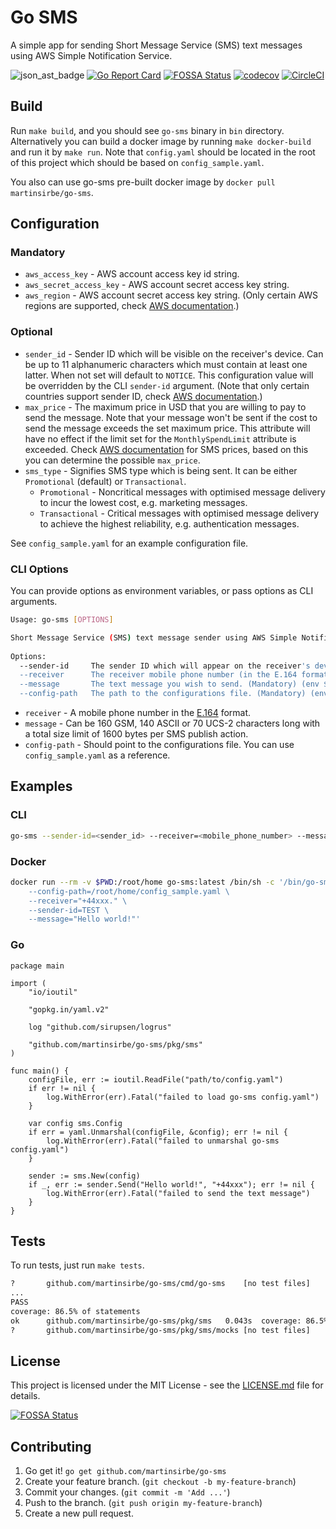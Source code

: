 # Go SMS
A simple app for sending Short Message Service (SMS) text messages using AWS Simple Notification Service.  

![json_ast_badge](https://img.shields.io/badge/SNS-green.svg?logo=amazon-aws&style=flat) 
[![Go Report Card](https://goreportcard.com/badge/github.com/martinsirbe/go-sms)](https://goreportcard.com/report/github.com/martinsirbe/go-sms) 
[![FOSSA Status](https://app.fossa.com/api/projects/git%2Bgithub.com%2Fmartinsirbe%2Fgo-sms.svg?type=shield)](https://app.fossa.com/projects/git%2Bgithub.com%2Fmartinsirbe%2Fgo-sms?ref=badge_shield) 
[![codecov](https://codecov.io/gh/martinsirbe/go-sms/branch/master/graph/badge.svg)](https://codecov.io/gh/martinsirbe/go-sms) 
[![CircleCI](https://circleci.com/gh/martinsirbe/go-sms/tree/master.svg?style=svg)](https://circleci.com/gh/martinsirbe/go-sms/tree/master) 


## Build
Run `make build`, and you should see `go-sms` binary in `bin` directory. Alternatively you can build a docker image 
by running `make docker-build` and run it by `make run`. Note that `config.yaml` should be located in the root of 
this project which should be based on `config_sample.yaml`.  

You also can use go-sms pre-built docker image by `docker pull martinsirbe/go-sms`.  

## Configuration
### Mandatory
* `aws_access_key` - AWS account access key id string.  
* `aws_secret_access_key` - AWS account secret access key string.  
* `aws_region` - AWS account secret access key string. (Only certain AWS regions are 
supported, check [AWS documentation][1].)  

### Optional
* `sender_id` - Sender ID which will be visible on the receiver's device. Can be up to 11 alphanumeric characters which 
must contain at least one latter. When not set will default to `NOTICE`. This configuration value will be overridden by 
the CLI `sender-id` argument. (Note that only certain countries support sender ID, check [AWS documentation][1].)  
* `max_price` - The maximum price in USD that you are willing to pay to send the message. Note that 
your message won't be sent if the cost to send the message exceeds the set maximum price. This attribute will have 
no effect if the limit set for the `MonthlySpendLimit` attribute is exceeded. Check [AWS documentation][2] for SMS prices, 
based on this you can determine the possible `max_price`.  
* `sms_type` - Signifies SMS type which is being sent. It can be either `Promotional` (default) or 
`Transactional`.  
  * `Promotional` - Noncritical messages with optimised message delivery to incur the lowest cost, e.g. marketing messages.  
  * `Transactional` - Critical messages with optimised message delivery to achieve the highest reliability, e.g. authentication messages.  

See `config_sample.yaml` for an example configuration file.  

### CLI Options
You can provide options as environment variables, or pass options as CLI arguments.  
```bash
Usage: go-sms [OPTIONS]

Short Message Service (SMS) text message sender using AWS Simple Notification Service.
                      
Options:              
  --sender-id     The sender ID which will appear on the receiver's device. (Optional, if provided will override sender ID provided via configuration file.) (env $SENDER_ID)
  --receiver      The receiver mobile phone number (in the E.164 format). (Mandatory) (env $RECEIVER)
  --message       The text message you wish to send. (Mandatory) (env $MESSAGE)
  --config-path   The path to the configurations file. (Mandatory) (env $GO_SMS_CONFIG_PATH)
```

* `receiver` - A mobile phone number in the [E.164][e.164] format.
* `message` - Can be 160 GSM, 140 ASCII or 70 UCS-2 characters long with a total size limit of 1600 bytes per SMS publish action.  
* `config-path` - Should point to the configurations file. You can use `config_sample.yaml` as a reference.  

## Examples
### CLI
```bash
go-sms --sender-id=<sender_id> --receiver=<mobile_phone_number> --message=<your_message> --config-path=<path_to_config_file>
```

### Docker
```bash
docker run --rm -v $PWD:/root/home go-sms:latest /bin/sh -c '/bin/go-sms \
    --config-path=/root/home/config_sample.yaml \
    --receiver="+44xxx." \
    --sender-id=TEST \
    --message="Hello world!"'    
```

### Go
```golang
package main

import (
	"io/ioutil"

	"gopkg.in/yaml.v2"

	log "github.com/sirupsen/logrus"

	"github.com/martinsirbe/go-sms/pkg/sms"
)

func main() {
	configFile, err := ioutil.ReadFile("path/to/config.yaml")
	if err != nil {
		log.WithError(err).Fatal("failed to load go-sms config.yaml")
	}

	var config sms.Config
	if err = yaml.Unmarshal(configFile, &config); err != nil {
		log.WithError(err).Fatal("failed to unmarshal go-sms config.yaml")
	}

	sender := sms.New(config)
	if _, err := sender.Send("Hello world!", "+44xxx"); err != nil {
		log.WithError(err).Fatal("failed to send the text message")
	}
}
```

## Tests
To run tests, just run `make tests`.
```bash
?   	github.com/martinsirbe/go-sms/cmd/go-sms	[no test files]
...
PASS
coverage: 86.5% of statements
ok  	github.com/martinsirbe/go-sms/pkg/sms	0.043s	coverage: 86.5% of statements
?   	github.com/martinsirbe/go-sms/pkg/sms/mocks	[no test files]

```

## License
This project is licensed under the MIT License - see the [LICENSE.md](LICENCE.md) file for details.  

[![FOSSA Status](https://app.fossa.com/api/projects/git%2Bgithub.com%2Fmartinsirbe%2Fgo-sms.svg?type=large)](https://app.fossa.com/projects/git%2Bgithub.com%2Fmartinsirbe%2Fgo-sms?ref=badge_large)

## Contributing
1. Go get it! `go get github.com/martinsirbe/go-sms`  
2. Create your feature branch. (`git checkout -b my-feature-branch`)  
3. Commit your changes. (`git commit -m 'Add ...'`)  
4. Push to the branch. (`git push origin my-feature-branch`)  
5. Create a new pull request.  

[1]: https://docs.aws.amazon.com/sns/latest/dg/sms_supported-countries.html
[2]: https://aws.amazon.com/sns/sms-pricing/
[3]: https://github.com/golangci/golangci-lint
[e.164]: https://en.wikipedia.org/wiki/E.164
